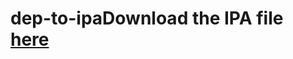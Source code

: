 # dep-to-ipaDownload the IPA file [here](https://github.com/ArielGavrielov/deb-to-ipa/raw/main/IPAs/org.xbmc.kodi-tvos_20.3-tvos.ipa?download=)
